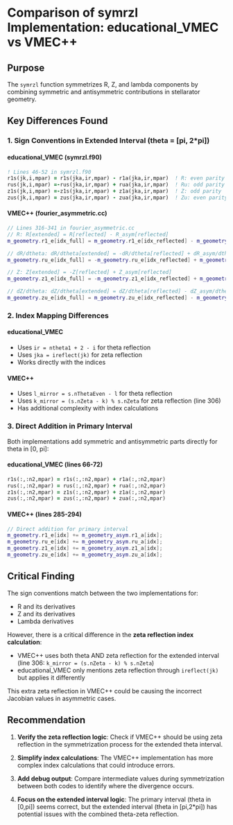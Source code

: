 # Comparison of symrzl Implementation: educational_VMEC vs VMEC++

## Purpose
The `symrzl` function symmetrizes R, Z, and lambda components by combining symmetric and antisymmetric contributions in stellarator geometry.

## Key Differences Found

### 1. Sign Conventions in Extended Interval (theta = [pi, 2*pi])

#### educational_VMEC (symrzl.f90)
```fortran
! Lines 46-52 in symrzl.f90
r1s(jk,i,mpar) = r1s(jka,ir,mpar) - r1a(jka,ir,mpar)  ! R: even parity
rus(jk,i,mpar) =-rus(jka,ir,mpar) + rua(jka,ir,mpar)  ! Ru: odd parity
z1s(jk,i,mpar) =-z1s(jka,ir,mpar) + z1a(jka,ir,mpar)  ! Z: odd parity
zus(jk,i,mpar) = zus(jka,ir,mpar) - zua(jka,ir,mpar)  ! Zu: even parity
```

#### VMEC++ (fourier_asymmetric.cc)
```cpp
// Lines 316-341 in fourier_asymmetric.cc
// R: R[extended] = R[reflected] - R_asym[reflected]
m_geometry.r1_e[idx_full] = m_geometry.r1_e[idx_reflected] - m_geometry_asym.r1_a[idx_reflected];

// dR/dtheta: dR/dtheta[extended] = -dR/dtheta[reflected] + dR_asym/dtheta[reflected]
m_geometry.ru_e[idx_full] = -m_geometry.ru_e[idx_reflected] + m_geometry_asym.ru_a[idx_reflected];

// Z: Z[extended] = -Z[reflected] + Z_asym[reflected]
m_geometry.z1_e[idx_full] = -m_geometry.z1_e[idx_reflected] + m_geometry_asym.z1_a[idx_reflected];

// dZ/dtheta: dZ/dtheta[extended] = dZ/dtheta[reflected] - dZ_asym/dtheta[reflected]
m_geometry.zu_e[idx_full] = m_geometry.zu_e[idx_reflected] - m_geometry_asym.zu_a[idx_reflected];
```

### 2. Index Mapping Differences

#### educational_VMEC
- Uses `ir = ntheta1 + 2 - i` for theta reflection
- Uses `jka = ireflect(jk)` for zeta reflection
- Works directly with the indices

#### VMEC++
- Uses `l_mirror = s.nThetaEven - l` for theta reflection
- Uses `k_mirror = (s.nZeta - k) % s.nZeta` for zeta reflection (line 306)
- Has additional complexity with index calculations

### 3. Direct Addition in Primary Interval

Both implementations add symmetric and antisymmetric parts directly for theta in [0, pi]:

#### educational_VMEC (lines 66-72)
```fortran
r1s(:,:n2,mpar) = r1s(:,:n2,mpar) + r1a(:,:n2,mpar)
rus(:,:n2,mpar) = rus(:,:n2,mpar) + rua(:,:n2,mpar)
z1s(:,:n2,mpar) = z1s(:,:n2,mpar) + z1a(:,:n2,mpar)
zus(:,:n2,mpar) = zus(:,:n2,mpar) + zua(:,:n2,mpar)
```

#### VMEC++ (lines 285-294)
```cpp
// Direct addition for primary interval
m_geometry.r1_e[idx] += m_geometry_asym.r1_a[idx];
m_geometry.ru_e[idx] += m_geometry_asym.ru_a[idx];
m_geometry.z1_e[idx] += m_geometry_asym.z1_a[idx];
m_geometry.zu_e[idx] += m_geometry_asym.zu_a[idx];
```

## Critical Finding

The sign conventions match between the two implementations for:
- R and its derivatives
- Z and its derivatives
- Lambda derivatives

However, there is a critical difference in the **zeta reflection index calculation**:
- VMEC++ uses both theta AND zeta reflection for the extended interval (line 306: `k_mirror = (s.nZeta - k) % s.nZeta`)
- educational_VMEC only mentions zeta reflection through `ireflect(jk)` but applies it differently

This extra zeta reflection in VMEC++ could be causing the incorrect Jacobian values in asymmetric cases.

## Recommendation

1. **Verify the zeta reflection logic**: Check if VMEC++ should be using zeta reflection in the symmetrization process for the extended theta interval.

2. **Simplify index calculations**: The VMEC++ implementation has more complex index calculations that could introduce errors.

3. **Add debug output**: Compare intermediate values during symmetrization between both codes to identify where the divergence occurs.

4. **Focus on the extended interval logic**: The primary interval (theta in [0,pi]) seems correct, but the extended interval (theta in [pi,2*pi]) has potential issues with the combined theta-zeta reflection.
